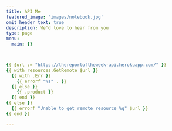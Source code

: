 ```yaml
---
title: API Me
featured_image: 'images/notebook.jpg'
omit_header_text: true
description: We'd love to hear from you
type: page
menu:
  main: {}



{{ $url := "https://thereportoftheweek-api.herokuapp.com/" }}
{{ with resources.GetRemote $url }}
  {{ with .Err }}
    {{ errorf "%s" . }}
  {{ else }}
    {{ .product }}
  {{ end }}
{{ else }}
  {{ errorf "Unable to get remote resource %q" $url }}
{{ end }}

---
```

